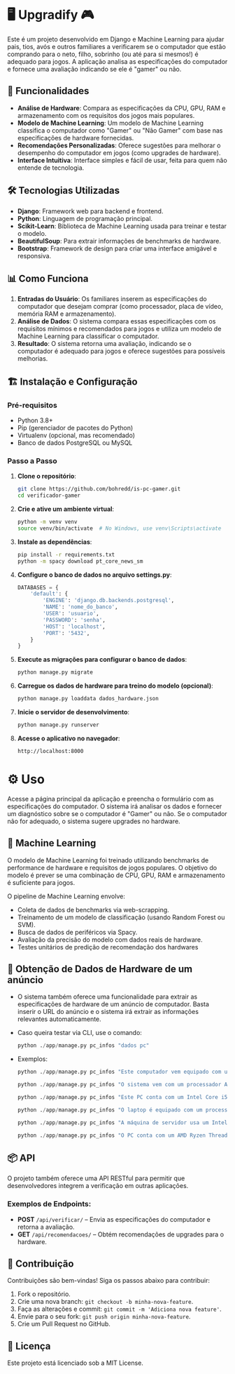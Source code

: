 # 🖥️ Upgradify 🎮

Este é um projeto desenvolvido em Django e Machine Learning para ajudar pais, tios, avós e outros familiares a
verificarem se o computador que estão comprando para o neto, filho, sobrinho (ou até para si mesmos!) é adequado para
jogos. A aplicação analisa as especificações do computador e fornece uma avaliação indicando se ele é "gamer" ou não.

## 🚀 Funcionalidades

- **Análise de Hardware**: Compara as especificações da CPU, GPU, RAM e armazenamento com os requisitos dos jogos mais
  populares.
- **Modelo de Machine Learning**: Um modelo de Machine Learning classifica o computador como "Gamer" ou "Não Gamer" com
  base nas especificações de hardware fornecidas.
- **Recomendações Personalizadas**: Oferece sugestões para melhorar o desempenho do computador em jogos (como upgrades
  de hardware).
- **Interface Intuitiva**: Interface simples e fácil de usar, feita para quem não entende de tecnologia.

## 🛠️ Tecnologias Utilizadas

- **Django**: Framework web para backend e frontend.
- **Python**: Linguagem de programação principal.
- **Scikit-Learn**: Biblioteca de Machine Learning usada para treinar e testar o modelo.
- **BeautifulSoup**: Para extrair informações de benchmarks de hardware.
- **Bootstrap**: Framework de design para criar uma interface amigável e responsiva.

## 📊 Como Funciona

1. **Entradas do Usuário**: Os familiares inserem as especificações do computador que desejam comprar (como processador,
   placa de vídeo, memória RAM e armazenamento).
2. **Análise de Dados**: O sistema compara essas especificações com os requisitos mínimos e recomendados para jogos e
   utiliza um modelo de Machine Learning para classificar o computador.
3. **Resultado**: O sistema retorna uma avaliação, indicando se o computador é adequado para jogos e oferece sugestões
   para possíveis melhorias.

## 🏗️ Instalação e Configuração

### Pré-requisitos

- Python 3.8+
- Pip (gerenciador de pacotes do Python)
- Virtualenv (opcional, mas recomendado)
- Banco de dados PostgreSQL ou MySQL

### Passo a Passo

1. **Clone o repositório**:
   ```bash
   git clone https://github.com/bohredd/is-pc-gamer.git
   cd verificador-gamer
   ```

2. **Crie e ative um ambiente virtual**:
   ```bash
   python -m venv venv
   source venv/bin/activate  # No Windows, use venv\Scripts\activate
   ```

3. **Instale as dependências**:

   ```bash
   pip install -r requirements.txt
   python -m spacy download pt_core_news_sm
   ```

4. **Configure o banco de dados no arquivo settings.py**:

   ```python
   DATABASES = {
       'default': {
           'ENGINE': 'django.db.backends.postgresql',
           'NAME': 'nome_do_banco',
           'USER': 'usuario',
           'PASSWORD': 'senha',
           'HOST': 'localhost',
           'PORT': '5432',
       }
   }
   ```


5. **Execute as migrações para configurar o banco de dados**:

   ```python
   python manage.py migrate
   ```

6. **Carregue os dados de hardware para treino do modelo (opcional)**:

   ```bash
   python manage.py loaddata dados_hardware.json
   ```

7. **Inicie o servidor de desenvolvimento**:

   ```bash
   python manage.py runserver
   ```

8. **Acesse o aplicativo no navegador**:

   ```bash
   http://localhost:8000
   ```

# ⚙️ Uso

Acesse a página principal da aplicação e preencha o formulário com as especificações do computador. O sistema irá
analisar os dados e fornecer um diagnóstico sobre se o computador é "Gamer" ou não. Se o computador não for adequado, o
sistema sugere upgrades no hardware.

## 🤖 Machine Learning

O modelo de Machine Learning foi treinado utilizando benchmarks de performance de hardware e requisitos de jogos
populares. O objetivo do modelo é prever se uma combinação de CPU, GPU, RAM e armazenamento é suficiente para jogos.

O pipeline de Machine Learning envolve:

- Coleta de dados de benchmarks via web-scrapping.
- Treinamento de um modelo de classificação (usando Random Forest ou SVM).
- Busca de dados de periféricos via Spacy.
- Avaliação da precisão do modelo com dados reais de hardware.
- Testes unitários de predição de recomendação dos hardwares

## 🤖 Obtenção de Dados de Hardware de um anúncio

- O sistema também oferece uma funcionalidade para extrair as especificações de hardware de um anúncio de computador.
  Basta inserir o URL do anúncio e o sistema irá extrair as informações relevantes automaticamente.
- Caso queira testar via CLI, use o comando:
   ``` python
  python ./app/manage.py pc_infos "dados pc"
  ```

- Exemplos:
   ``` python
  python ./app/manage.py pc_infos "Este computador vem equipado com um Processador Intel Core i7-2600K, uma placa de vídeo NVIDIA GeForce RTX 3060 12GB e 16 GB DDR4 de Memória RAM."
  ```

   ``` python
  python ./app/manage.py pc_infos "O sistema vem com um processador AMD Ryzen 9 5900X e uma placa de vídeo NVIDIA GeForce RTX 3080 10GB, além de 32 GB DDR4 de memória RAM."
   ```
  
   ``` python
  python ./app/manage.py pc_infos "Este PC conta com um Intel Core i5-10400F, uma Radeon RX 570 8GB e 16GB DDR4 de RAM."
   ```

   ``` python
   python ./app/manage.py pc_infos "O laptop é equipado com um processador Intel Celeron N4020 e gráficos integrados Intel HD Graphics, com 8GB de RAM DDR3."
   ```
    
   ``` python
   python ./app/manage.py pc_infos "A máquina de servidor usa um Intel Xeon E5-2687W e uma placa de vídeo AMD Radeon Vega 64 com 12 GB de RAM DDR4."
   ```

   ``` python
   python ./app/manage.py pc_infos "O PC conta com um AMD Ryzen Threadripper 3990X, sem placa de vídeo dedicada, e 64GB de memória DDR4."
   ```
## 📦 API

O projeto também oferece uma API RESTful para permitir que desenvolvedores integrem a verificação em outras aplicações.

### Exemplos de Endpoints:

- **POST** `/api/verificar/` – Envia as especificações do computador e retorna a avaliação.
- **GET** `/api/recomendacoes/` – Obtém recomendações de upgrades para o hardware.

## 📝 Contribuição

Contribuições são bem-vindas! Siga os passos abaixo para contribuir:

1. Fork o repositório.
2. Crie uma nova branch: `git checkout -b minha-nova-feature`.
3. Faça as alterações e commit: `git commit -m 'Adiciona nova feature'`.
4. Envie para o seu fork: `git push origin minha-nova-feature`.
5. Crie um Pull Request no GitHub.

## 📄 Licença

Este projeto está licenciado sob a MIT License.
